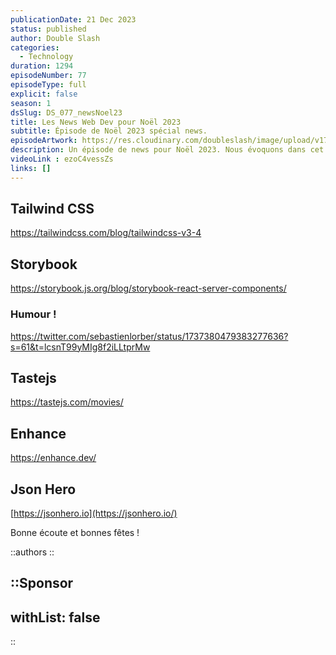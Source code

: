 ```yaml
---
publicationDate: 21 Dec 2023
status: published
author: Double Slash
categories:
  - Technology
duration: 1294
episodeNumber: 77
episodeType: full
explicit: false
season: 1
dsSlug: DS_077_newsNoel23
title: Les News Web Dev pour Noël 2023
subtitle: Épisode de Noël 2023 spécial news.
episodeArtwork: https://res.cloudinary.com/doubleslash/image/upload/v1703095706/episode/ART_77_newsnoel23_dltycu.png
description: Un épisode de news pour Noël 2023. Nous évoquons dans cet épisode plus court que d'habitude. La version 3.4 de Tailwind CSS. Storybook qui prend en charge les RSC dans sa version 8 alpha. Tastejs, une app développée sous différents frameworks. Enhance, un framework méconnu tout mignon ! Et json Hero, un outil pour visualiser les données JSON.
videoLink : ezoC4vessZs
links: []
---
```


## Tailwind CSS

<https://tailwindcss.com/blog/tailwindcss-v3-4>

## Storybook

<https://storybook.js.org/blog/storybook-react-server-components/>

### Humour !

<https://twitter.com/sebastienlorber/status/1737380479383277636?s=61&t=lcsnT99yMIg8f2iLLtprMw>

## Tastejs

<https://tastejs.com/movies/>

## Enhance

<https://enhance.dev/>

## Json Hero

[https://jsonhero.io](https://jsonhero.io/)

Bonne écoute et bonnes fêtes !

::authors
::

::Sponsor
---
withList: false
---
::
